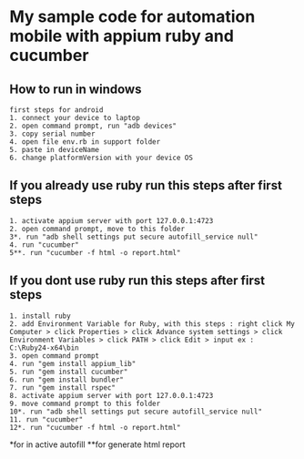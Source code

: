 # My sample code for automation mobile with appium ruby and cucumber

## How to run in windows
```
first steps for android
1. connect your device to laptop
2. open command prompt, run "adb devices"
3. copy serial number 
4. open file env.rb in support folder
5. paste in deviceName
6. change platformVersion with your device OS
```

## If you already use ruby run this steps after first steps
```
1. activate appium server with port 127.0.0.1:4723
2. open command prompt, move to this folder
3*. run "adb shell settings put secure autofill_service null"
4. run "cucumber"
5**. run "cucumber -f html -o report.html" 
```

## If you dont use ruby run this steps after first steps
```
1. install ruby
2. add Environment Variable for Ruby, with this steps : right click My Computer > click Properties > click Advance system settings > click Environment Variables > click PATH > click Edit > input ex : C:\Ruby24-x64\bin
3. open command prompt
4. run "gem install appium_lib"
5. run "gem install cucumber"
6. run "gem install bundler"
7. run "gem install rspec"
8. activate appium server with port 127.0.0.1:4723
9. move command prompt to this folder
10*. run "adb shell settings put secure autofill_service null"
11. run "cucumber"
12*. run "cucumber -f html -o report.html" 
```

*for in active autofill
**for generate html report
